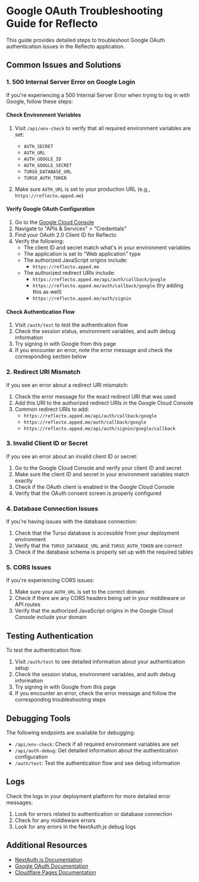 # Google OAuth Troubleshooting Guide for Reflecto

This guide provides detailed steps to troubleshoot Google OAuth authentication issues in the Reflecto application.

## Common Issues and Solutions

### 1. 500 Internal Server Error on Google Login

If you're experiencing a 500 Internal Server Error when trying to log in with Google, follow these steps:

#### Check Environment Variables

1. Visit `/api/env-check` to verify that all required environment variables are set:
   - `AUTH_SECRET`
   - `AUTH_URL`
   - `AUTH_GOOGLE_ID`
   - `AUTH_GOOGLE_SECRET`
   - `TURSO_DATABASE_URL`
   - `TURSO_AUTH_TOKEN`

2. Make sure `AUTH_URL` is set to your production URL (e.g., `https://reflecto.apped.me`)

#### Verify Google OAuth Configuration

1. Go to the [Google Cloud Console](https://console.cloud.google.com/)
2. Navigate to "APIs & Services" > "Credentials"
3. Find your OAuth 2.0 Client ID for Reflecto
4. Verify the following:
   - The client ID and secret match what's in your environment variables
   - The application is set to "Web application" type
   - The authorized JavaScript origins include:
     - `https://reflecto.apped.me`
   - The authorized redirect URIs include:
     - `https://reflecto.apped.me/api/auth/callback/google`
     - `https://reflecto.apped.me/auth/callback/google` (try adding this as well)
     - `https://reflecto.apped.me/auth/signin`

#### Check Authentication Flow

1. Visit `/auth/test` to test the authentication flow
2. Check the session status, environment variables, and auth debug information
3. Try signing in with Google from this page
4. If you encounter an error, note the error message and check the corresponding section below

### 2. Redirect URI Mismatch

If you see an error about a redirect URI mismatch:

1. Check the error message for the exact redirect URI that was used
2. Add this URI to the authorized redirect URIs in the Google Cloud Console
3. Common redirect URIs to add:
   - `https://reflecto.apped.me/api/auth/callback/google`
   - `https://reflecto.apped.me/auth/callback/google`
   - `https://reflecto.apped.me/api/auth/signin/google/callback`

### 3. Invalid Client ID or Secret

If you see an error about an invalid client ID or secret:

1. Go to the Google Cloud Console and verify your client ID and secret
2. Make sure the client ID and secret in your environment variables match exactly
3. Check if the OAuth client is enabled in the Google Cloud Console
4. Verify that the OAuth consent screen is properly configured

### 4. Database Connection Issues

If you're having issues with the database connection:

1. Check that the Turso database is accessible from your deployment environment
2. Verify that the `TURSO_DATABASE_URL` and `TURSO_AUTH_TOKEN` are correct
3. Check if the database schema is properly set up with the required tables

### 5. CORS Issues

If you're experiencing CORS issues:

1. Make sure your `AUTH_URL` is set to the correct domain
2. Check if there are any CORS headers being set in your middleware or API routes
3. Verify that the authorized JavaScript origins in the Google Cloud Console include your domain

## Testing Authentication

To test the authentication flow:

1. Visit `/auth/test` to see detailed information about your authentication setup
2. Check the session status, environment variables, and auth debug information
3. Try signing in with Google from this page
4. If you encounter an error, check the error message and follow the corresponding troubleshooting steps

## Debugging Tools

The following endpoints are available for debugging:

- `/api/env-check`: Check if all required environment variables are set
- `/api/auth-debug`: Get detailed information about the authentication configuration
- `/auth/test`: Test the authentication flow and see debug information

## Logs

Check the logs in your deployment platform for more detailed error messages:

1. Look for errors related to authentication or database connection
2. Check for any middleware errors
3. Look for any errors in the NextAuth.js debug logs

## Additional Resources

- [NextAuth.js Documentation](https://next-auth.js.org/getting-started/introduction)
- [Google OAuth Documentation](https://developers.google.com/identity/protocols/oauth2)
- [Cloudflare Pages Documentation](https://developers.cloudflare.com/pages/)
